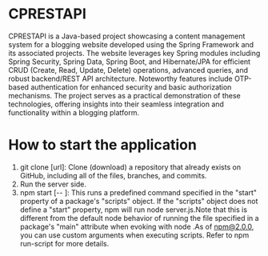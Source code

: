 # CPRESTAPI
CPRESTAPI is a Java-based project showcasing a content management system for a blogging website developed using the Spring Framework and its associated projects. The website leverages key Spring modules including Spring Security, Spring Data, Spring Boot, and Hibernate/JPA for efficient CRUD (Create, Read, Update, Delete) operations, advanced queries, and robust backend/REST API architecture. Noteworthy features include OTP-based authentication for enhanced security and basic authorization mechanisms. The project serves as a practical demonstration of these technologies, offering insights into their seamless integration and functionality within a blogging platform.

# How to start the application
1. git clone [url]: Clone (download) a repository that already exists on GitHub, including all of the files, branches, and commits.
2. Run the server side.
3. npm start [-- <args>]: This runs a predefined command specified in the "start" property of a package's "scripts" object. If the "scripts" object does not define a "start" property, npm will run node server.js.Note that this is different from the default node behavior of running the file specified in a package's "main" attribute when evoking with node .As of npm@2.0.0, you can use custom arguments when executing scripts. Refer to npm run-script for more details.
